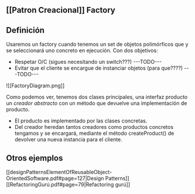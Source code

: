 
## [[Patron Creacional]] Factory

## Definición

Usaremos un factory cuando tenemos un set de objetos polimórficos que y se seleccionará uno concreto en ejecución. Con dos objetivos:
- Respetar O/C (sigues necesitando un switch???) ---TODO---
- Evitar que el cliente se encargue de instanciar objetos (para que????) ---TODO---


![[FactoryDiagram.png]]

Como podemos ver, tenemos dos clases principales, una interfaz producto un *creador abstracto* con un método que devuelve una implementación de producto.
- El producto es implementado por las clases concretas.
- Del creador heredan tantos creadores como productos concretos tengamos y se encargará, mediante el método createProduct() de devolver una nueva instancia para el cliente.



## Otros ejemplos

[[designPatternsElementOfReusableObject-OrientedSoftware.pdf#page=127|Design Patterns]]
[[RefactoringGurú.pdf#page=79|Refactoring gurú]]
